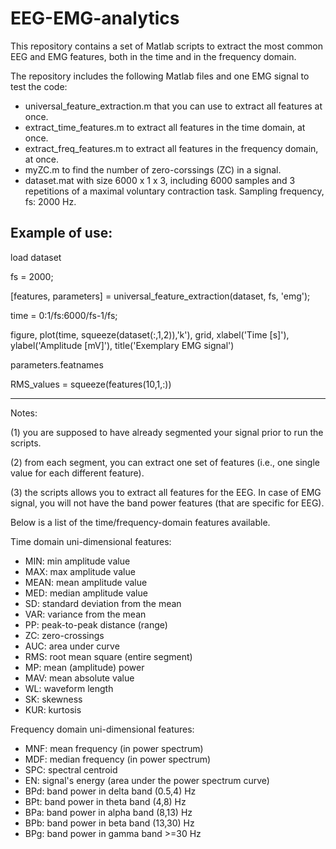 # EEG-EMG-analytics

This repository contains a set of Matlab scripts to extract the most common EEG and EMG features, both in the time and in the frequency domain.

The repository includes the following Matlab files and one EMG signal to test the code:
- universal_feature_extraction.m that you can use to extract all features at once.
- extract_time_features.m to extract all features in the time domain, at once.
- extract_freq_features.m to extract all features in the frequency domain, at once.
- myZC.m to find the number of zero-corssings (ZC) in a signal.
- dataset.mat with size 6000 x 1 x 3, including 6000 samples and 3 repetitions of a maximal voluntary contraction task. Sampling frequency, fs: 2000 Hz.


Example of use:
-------------------------------------------------------------------------------------------------------------------------------------------------------------
load dataset

fs = 2000;

[features, parameters] = universal_feature_extraction(dataset, fs, 'emg');

time = 0:1/fs:6000/fs-1/fs;

figure, plot(time, squeeze(dataset(:,1,2)),'k'), grid, xlabel('Time [s]'), ylabel('Amplitude [mV]'), title('Exemplary EMG signal')

parameters.featnames

RMS_values = squeeze(features(10,1,:))

-------------------------------------------------------------------------------------------------------------------------------------------------------------



Notes:

(1) you are supposed to have already segmented your signal prior to run the scripts.

(2) from each segment, you can extract one set of features (i.e., one single value for each different feature).

(3) the scripts allows you to extract all features for the EEG. In case of EMG signal, you will not have the band power features (that are specific for EEG).




Below is a list of the time/frequency-domain features available.

Time domain uni-dimensional features:
- MIN:  min amplitude value
- MAX:  max amplitude value
- MEAN: mean amplitude value
- MED:  median amplitude value
- SD:   standard deviation from the mean
- VAR:  variance from the mean
- PP:   peak-to-peak distance (range)
- ZC:   zero-crossings
- AUC:  area under curve
- RMS:  root mean square (entire segment)
- MP:   mean (amplitude) power
- MAV:  mean absolute value
- WL:   waveform length
- SK:   skewness
- KUR:  kurtosis

Frequency domain uni-dimensional features:
- MNF: mean frequency (in power spectrum)
- MDF: median frequency (in power spectrum)
- SPC: spectral centroid
- EN:  signal's energy (area under the power spectrum curve)
- BPd: band power in delta band (0.5,4) Hz
- BPt: band power in theta band (4,8) Hz
- BPa: band power in alpha band (8,13) Hz
- BPb: band power in beta band  (13,30) Hz
- BPg: band power in gamma band >=30 Hz
